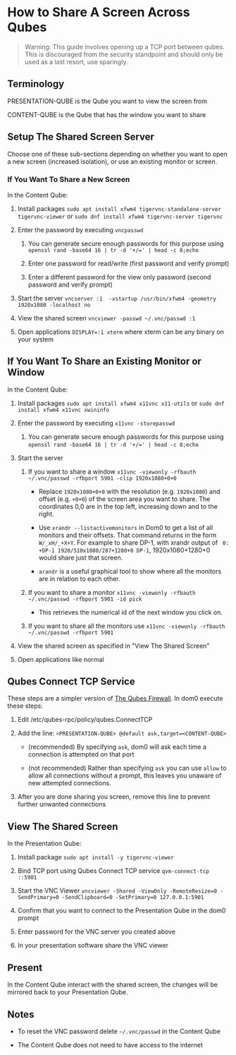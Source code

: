
How to Share A Screen Across Qubes
==================================

> Warning:
> This guide involves opening up a TCP port between qubes. This is discouraged from the security standpoint and should only be used as a last resort, use sparingly.

## Terminology
PRESENTATION-QUBE is the Qube you want to view the screen from

CONTENT-QUBE is the Qube that has the window you want to share

## Setup The Shared Screen Server

Choose one of these sub-sections depending on whether you want to open a new screen (increased isolation), or use an existing monitor or screen.

### If You Want To Share a New Screen

In the Content Qube:

1. Install packages `sudo apt install xfwm4 tigervnc-standalone-server tigervnc-viewer` or `sudo dnf install xfwm4 tigervnc-server tigervnc`

2. Enter the password by executing `vncpasswd`

    1. You can generate secure enough passwords for this purpose using `openssl rand -base64 16 | tr -d '+/=' | head -c 8;echo`
    
    2. Enter one password for read/write (first password and verify prompt)

    3. Enter a different password for the view only password (second password and verify prompt)

3. Start the server `vncserver :1  -xstartup /usr/bin/xfwm4 -geometry 1920x1080 -localhost no`

4. View the shared screen `vncviewer -passwd ~/.vnc/passwd :1`

5. Open applications `DISPLAY=:1 xterm` where xterm can be any binary on your system

## If You Want To Share an Existing Monitor or Window

In the Content Qube:

1. Install packages `sudo apt install xfwm4 x11vnc x11-utils` or `sudo dnf install xfwm4 x11vnc xwininfo`

2. Enter the password by executing `x11vnc -storepasswd`

    1. You can generate secure enough passwords for this purpose using `openssl rand -base64 16 | tr -d '+/=' | head -c 8;echo`

3. Start the server 
    
    1. If you want to share a window `x11vnc -viewonly -rfbauth ~/.vnc/passwd -rfbport 5901 -clip 1920x1080+0+0`

        - Replace `1920x1080+0+0` with the resolution (e.g. `1920x1080`) and offset (e.g. `+0+0`) of the screen area you want to share. The coordinates 0,0 are in the top left, increasing down and to the right.

        - Use `xrandr --listactivemonitors` in Dom0 to get a list of all monitors and their offsets. That command returns in the form `W/_xH/_+X+Y`. For example to share DP-1, with xrandr output of ` 0: +DP-1 1920/510x1080/287+1280+0 DP-1`, 1920x1080+1280+0 would share just that screen.

        - `arandr` is a useful graphical tool to show where all the monitors are in relation to each other.

    2. If you want to share a monitor `x11vnc -viewonly -rfbauth ~/.vnc/passwd -rfbport 5901 -id pick`

        - This retrieves the numerical id of the next window you click on.

    3. If you want to share all the monitors use `x11vnc -viewonly -rfbauth ~/.vnc/passwd -rfbport 5901`

4. View the shared screen as specified in "View The Shared Screen"

5. Open applications like normal

## Qubes Connect TCP Service

These steps are a simpler version of [The Qubes Firewall](https://www.qubes-os.org/doc/firewall/#opening-a-single-tcp-port-to-other-network-isolated-qube). In dom0 execute these steps:

1. Edit /etc/qubes-rpc/policy/qubes.ConnectTCP 

2. Add the line: `<PRESENTATION-QUBE> @default ask,target=<CONTENT-QUBE>`

    - (recommended) By specifying `ask`, dom0 will ask each time a connection is attempted on that port

    - (not recommended) Rather than specifying `ask` you can use `allow` to allow all connections without a prompt, this leaves you unaware of new attempted connections.

3. After you are done sharing you screen, remove this line to prevent further unwanted connections

## View The Shared Screen

In the Presentation Qube:

1. Install package `sudo apt install -y tigervnc-viewer`

2. Bind TCP port using Qubes Connect TCP service `qvm-connect-tcp ::5901`

3. Start the VNC Viewer `vncviewer -Shared -ViewOnly -RemoteResize=0 -SendPrimary=0 -SendClipboard=0 -SetPrimary=0 127.0.0.1:5901`

4. Confirm that you want to connect to the Presentation Qube in the dom0 prompt

5. Enter password for the VNC server you created above

6. In your presentation software share the VNC viewer

## Present

In the Content Qube interact with the shared screen, the changes will be mirrored back to your Presentation Qube.

## Notes

- To reset the VNC password delete `~/.vnc/passwd` in the Content Qube

- The Content Qube does not need to have access to the internet